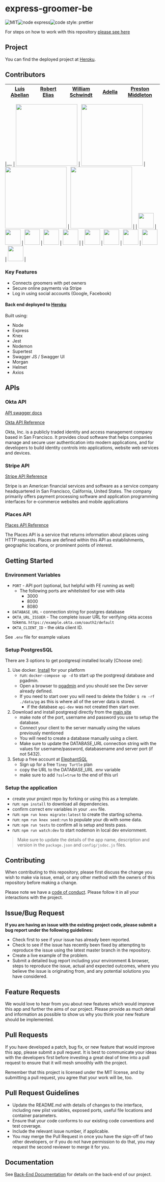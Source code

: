 # express-groomer-be

![MIT](https://img.shields.io/packagist/l/doctrine/orm.svg)![node express](https://img.shields.io/node/v-lts/express)![code style: prettier](https://img.shields.io/badge/code_style-prettier-ff69b4.svg?style=flat-square)

For steps on how to work with this repository [please see here](https://docs.labs.lambdaschool.com/labs-spa-starter/)

## Project

You can find the deployed project at [Heroku](https://labspt12-express-groomer-a-api.herokuapp.com).

## Contributors

|        [Luis Abellan](https://github.com/luisabellan)        |        [Robert Elias](https://github.com/RobertElias)        |    [William Schwindt](https://github.com/williamschwindt)    |          [Adella](https://github.com/scratchglory)           |       [Preston Middleton](https://github.com/Garuda27)       |
| :----------------------------------------------------------: | :----------------------------------------------------------: | :----------------------------------------------------------: | :----------------------------------------------------------: | :----------------------------------------------------------: |
<!-- markdownlint-disable MD033 -->
|<img src="https://i.ibb.co/Cz4CXkY/photo.jpg" alt="photo" style="zoom: 33%;" /> | [<img src="https://www.dalesjewelers.com/wp-content/uploads/2018/10/placeholder-silhouette-male.png" width = "200" />](https://github.com/RobertElias) | [<img src="https://www.dalesjewelers.com/wp-content/uploads/2018/10/placeholder-silhouette-male.png" width = "200" />](https://github.com/williamschwindt) | [<img src="https://www.dalesjewelers.com/wp-content/uploads/2018/10/placeholder-silhouette-female.png" width = "200" />](https://github.com/scratchglory) | [<img src="https://www.dalesjewelers.com/wp-content/uploads/2018/10/placeholder-silhouette-male.png" width = "200" />](https://github.com/Garuda27) |
| [<img src="https://github.com/favicon.ico" width="50">](https://github.com/luisabellan) | [<img src="https://github.com/favicon.ico" width="50">](https://github.com/RobertElias) | [<img src="https://github.com/favicon.ico" width="50">](https://github.com/williamschwindt) | [<img src="https://github.com/favicon.ico" width="50">](https://github.com/scratchglory) | [<img src="https://github.com/favicon.ico" width="50">](https://github.com/Garuda27) |
| [<img src="https://static.licdn.com/sc/h/al2o9zrvru7aqj8e1x2rzsrca" width="50">](https://www.linkedin.com/in/luis-abellan-dev/) | [<img src="https://static.licdn.com/sc/h/al2o9zrvru7aqj8e1x2rzsrca" width="50">](https://www.linkedin.com/) | [<img src="https://static.licdn.com/sc/h/al2o9zrvru7aqj8e1x2rzsrca" width="50">](https://www.linkedin.com/) | [<img src="https://static.licdn.com/sc/h/al2o9zrvru7aqj8e1x2rzsrca" width="50">](https://www.linkedin.com/) | [<img src="https://static.licdn.com/sc/h/al2o9zrvru7aqj8e1x2rzsrca" width="50">](https://www.linkedin.com/) |

### Key Features

- Connects groomers with pet owners
- Secure online payments via Stripe
- Log in using social accounts (Google, Facebook)

#### Back end deployed to [Heroku](https://labspt12-express-groomer-a-api.herokuapp.com)

Built using:

- Node
- Express
- Knex
- Jest
- Nodemon
- Supertest
- Swagger JS / Swagger UI
- Morgan
- Helmet
- Axios

## APIs

### Okta API

[API swagger docs](https://app.swaggerhub.com/apis-docs/LabsPT12TeamA/Express_Groomer/1.0.0)

[Okta API Reference](https://developer.okta.com/docs/reference/)

Okta, Inc. is a publicly traded identity and access management company based in San Francisco. It provides cloud software that helps companies manage and secure user authentication into modern applications, and for developers to build identity controls into applications, website web services and devices.

### Stripe API

[Stripe API Reference](https://stripe.com/docs/checkout/integration-builder)

Stripe is an American financial services and software as a service company headquartered in San Francisco, California, United States. The company primarily offers payment processing software and application programming interfaces for e-commerce websites and mobile applications

### Places API

[Places API Reference](https://developers.google.com/places/web-service/overview)

The Places API is a service that returns information about places using HTTP requests. Places are defined within this API as establishments, geographic locations, or prominent points of interest.

## Getting Started

### Environment Variables

- `PORT` - API port (optional, but helpful with FE running as well)
  - The following ports are whitelisted for use with okta
    - 3000
    - 8000
    - 8080
- `DATABASE_URL` - connection string for postgres database
- `OKTA_URL_ISSUER` - The complete issuer URL for verifying okta access tokens. `https://example.okta.com/oauth2/default`
- `OKTA_CLIENT_ID` - the okta client ID.

See `.env` file for example values

### Setup PostgresSQL

There are 3 options to get postgresql installed locally [Choose one]:

1. Use docker. [Install](https://docs.docker.com/get-docker/) for your platform
    - run: `docker-compose up -d` to start up the postgresql database and pgadmin.
    - Open a browser to [pgadmin](http://localhost:5050/) and you should see the Dev server already defined.
    - If you need to start over you will need to delete the folder `$ rm -rf ./data/pg` as this is where all of the server data is stored.
      - if the database `api-dev` was not created then start over.
2. Download and install postgresql directly from the [main site](https://www.postgresql.org/download/)
    - make note of the port, username and password you use to setup the database.
    - Connect your client to the server manually using the values previously mentioned
    - You will need to create a database manually using a client.
    - Make sure to update the DATABASE_URL connection string with the values for username/password, databasename and server port (if not 5432).
3. Setup a free account at [ElephantSQL](https://www.elephantsql.com/plans.html)
    - Sign up for a free `Tiney Turtle` plan
    - copy the URL to the DATABASE_URL .env variable
    - make sure to add `?ssl=true` to the end of this url

### Setup the application

- create your project repo by forking or using this as a template.
- run: `npm install` to download all dependencies.
- confirm correct env variables in your `.env` file.
- run: `npm run knex migrate:latest` to create the starting schema.
- run: `npm run knex seed:run` to populate your db with some data.
- run: `npm run tests` to confirm all is setup and tests pass.
- run: `npm run watch:dev` to start nodemon in local dev enviornment.

> Make sure to update the details of the app name, description and version in
> the `package.json` and `config/jsdoc.js` files.

## Contributing

When contributing to this repository, please first discuss the change you wish to make via issue, email, or any other method with the owners of this repository before making a change.

Please note we have a [code of conduct](./CODE_OF_CONDUCT.md). Please follow it in all your interactions with the project.

## Issue/Bug Request

**If you are having an issue with the existing project code, please submit a bug report under the following guidelines:**

- Check first to see if your issue has already been reported.
- Check to see if the issue has recently been fixed by attempting to reproduce the issue using the latest master branch in the repository.
- Create a live example of the problem.
- Submit a detailed bug report including your environment & browser, steps to reproduce the issue, actual and expected outcomes, where you believe the issue is originating from, and any potential solutions you have considered.

## Feature Requests

We would love to hear from you about new features which would improve this app and further the aims of our project. Please provide as much detail and information as possible to show us why you think your new feature should be implemented.

## Pull Requests

If you have developed a patch, bug fix, or new feature that would improve this app, please submit a pull request. It is best to communicate your ideas with the developers first before investing a great deal of time into a pull request to ensure that it will mesh smoothly with the project.

Remember that this project is licensed under the MIT license, and by submitting a pull request, you agree that your work will be, too.

## Pull Request Guidelines

- Update the README.md with details of changes to the interface, including new plist variables, exposed ports, useful file locations and container parameters.
- Ensure that your code conforms to our existing code conventions and test coverage.
- Include the relevant issue number, if applicable.
- You may merge the Pull Request in once you have the sign-off of two other developers, or if you do not have permission to do that, you may request the second reviewer to merge it for you.

## Documentation

See [Back-End Documentation](https://app.swaggerhub.com/apis-docs/LabsPT12TeamA/Express_Groomer/1.0.0) for details on the back-end of our project.
